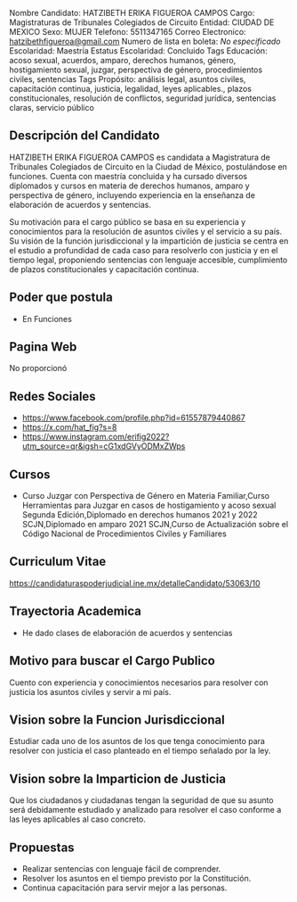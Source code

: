 Nombre Candidato: HATZIBETH ERIKA FIGUEROA CAMPOS
Cargo: Magistraturas de Tribunales Colegiados de Circuito
Entidad: CIUDAD DE MEXICO
Sexo: MUJER
Telefono: 5511347165
Correo Electronico: hatzibethfigueroa@gmail.com
Numero de lista en boleta: *No especificado*
Escolaridad: Maestría
Estatus Escolaridad: Concluido
Tags Educación: acoso sexual, acuerdos, amparo, derechos humanos, género, hostigamiento sexual, juzgar, perspectiva de género, procedimientos civiles, sentencias
Tags Propósito: análisis legal, asuntos civiles, capacitación continua, justicia, legalidad, leyes aplicables., plazos constitucionales, resolución de conflictos, seguridad jurídica, sentencias claras, servicio público


## Descripción del Candidato 

HATZIBETH ERIKA FIGUEROA CAMPOS es candidata a Magistratura de Tribunales Colegiados de Circuito en la Ciudad de México, postulándose en funciones. Cuenta con maestría concluida y ha cursado diversos diplomados y cursos en materia de derechos humanos, amparo y perspectiva de género, incluyendo experiencia en la enseñanza de elaboración de acuerdos y sentencias.

Su motivación para el cargo público se basa en su experiencia y conocimientos para la resolución de asuntos civiles y el servicio a su país. Su visión de la función jurisdiccional y la impartición de justicia se centra en el estudio a profundidad de cada caso para resolverlo con justicia y en el tiempo legal, proponiendo sentencias con lenguaje accesible, cumplimiento de plazos constitucionales y capacitación continua.


## Poder que postula

- En Funciones


## Pagina Web

No proporcionó


## Redes Sociales

- https://www.facebook.com/profile.php?id=61557879440867
- https://x.com/hat_fig?s=8
- https://www.instagram.com/erifig2022?utm_source=qr&igsh=cG1xdGVyODMxZWps


## Cursos

- Curso Juzgar con Perspectiva de Género en Materia Familiar,Curso Herramientas para Juzgar en casos de hostigamiento y acoso sexual Segunda Edición,Diplomado en derechos humanos 2021 y 2022 SCJN,Diplomado en amparo 2021 SCJN,Curso de Actualización sobre el Código Nacional de Procedimientos Civiles y Familiares


## Curriculum Vitae

https://candidaturaspoderjudicial.ine.mx/detalleCandidato/53063/10


## Trayectoria Academica

- He dado clases de elaboración de acuerdos y sentencias


## Motivo para buscar el Cargo Publico

Cuento con experiencia y conocimientos necesarios para resolver con justicia los asuntos civiles y servir a mi país.


## Vision sobre la Funcion Jurisdiccional

Estudiar cada uno de los asuntos de los que tenga conocimiento para resolver con justicia el caso planteado en el tiempo señalado por la ley.


## Vision sobre la Imparticion de Justicia

Que los ciudadanos y ciudadanas tengan la seguridad de que su asunto será debidamente estudiado y analizado para resolver el caso conforme a las leyes aplicables al caso concreto.


## Propuestas

- Realizar sentencias con lenguaje fácil de comprender.
- Resolver los asuntos en el tiempo previsto por la Constitución.
- Continua capacitación para servir mejor a las personas.

